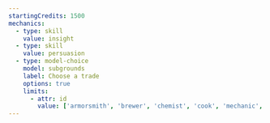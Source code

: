 ```yaml
---
startingCredits: 1500
mechanics:
  - type: skill
    value: insight
  - type: skill
    value: persuasion
  - type: model-choice
    model: subgrounds
    label: Choose a trade
    options: true
    limits:
      - attr: id
        value: ['armorsmith', 'brewer', 'chemist', 'cook', 'mechanic', 'painter', 'tailor', 'weaponsmith']
---
```

